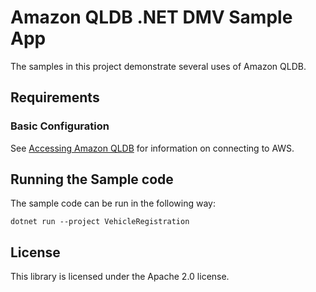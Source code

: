 # Amazon QLDB .NET DMV Sample App

The samples in this project demonstrate several uses of Amazon QLDB.

## Requirements

### Basic Configuration

See [Accessing Amazon QLDB](https://docs.aws.amazon.com/qldb/latest/developerguide/accessing.html) for information on connecting to AWS.

## Running the Sample code

The sample code can be run in the following way:

```
dotnet run --project VehicleRegistration
```

## License

This library is licensed under the Apache 2.0 license.
